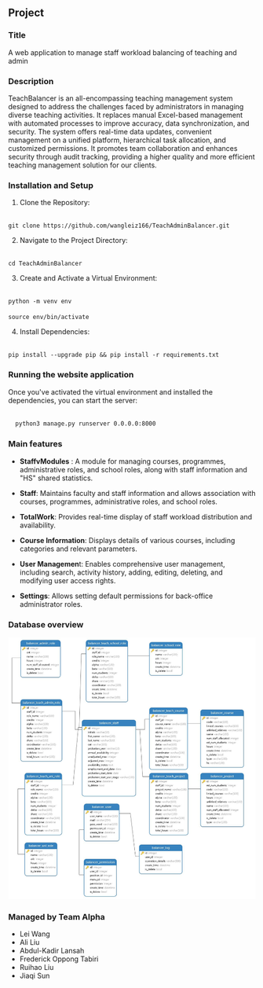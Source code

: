 ## Project

  

### Title

  

A web application to manage staff workload balancing of teaching and admin

  

### Description

  


TeachBalancer is an all-encompassing teaching management system designed to address the challenges faced by administrators in managing diverse teaching activities. It replaces manual Excel-based management with automated processes to improve accuracy, data synchronization, and security. The system offers real-time data updates, convenient management on a unified platform, hierarchical task allocation, and customized permissions. It promotes team collaboration and enhances security through audit tracking, providing a higher quality and more efficient teaching management solution for our clients. 

  

### Installation and Setup

  

1. Clone the Repository:

```

git clone https://github.com/wangleiz166/TeachAdminBalancer.git

```

  

2. Navigate to the Project Directory:

```

cd TeachAdminBalancer

```

  

3. Create and Activate a Virtual Environment:

```

python -m venv env

source env/bin/activate

```

  

4. Install Dependencies:

```

pip install --upgrade pip && pip install -r requirements.txt

```

  

### Running the website application

  

Once you've activated the virtual environment and installed the dependencies, you can start the server:

  

```bash

  python3 manage.py runserver 0.0.0.0:8000

```
  

### Main features

 - **StaffvModules** : A module for managing courses, programmes, administrative roles, and school roles, along with staff information and "HS" shared statistics.

 - **Staff**: Maintains faculty and staff information and allows association with courses, programmes, administrative roles, and school roles.

 - **TotalWork**: Provides real-time display of staff workload distribution and availability.

  - **Course Information**: Displays details of various courses, including categories and relevant parameters.

 - **User Managemen**t: Enables comprehensive user management, including search, activity history, adding, editing, deleting, and modifying user access rights.

 - **Settings**: Allows setting default permissions for back-office administrator roles.
 
###  Database overview
![enter image description here](https://github.com/wangleiz166/studyInAberdeen/blob/main/Diagram%201.jpg?raw=true)

### Managed by Team Alpha

- Lei Wang  
- Ali Liu
- Abdul-Kadir Lansah
- Frederick Oppong Tabiri
- Ruihao Liu
- Jiaqi Sun
